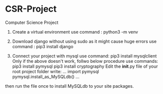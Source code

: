 # CSR-Project
Computer Science Project


1. Create a virtual environment 
use command : python3 -m venv <virtualenvname>

2. Download django without using sudo as it might cause huge errors
use command : pip3 install django
  
3. Connect your project with mysql
use command: pip3 install mysqlclient
Only if the above doesn't work, follwo below procedure
use commands: pip3 install pymysql
              pip3 install cryptography
Edit the __init__.py file of your root project folder
write:
...
import pymysql
pymysql.install_as_MySQLdb()
...

then run the file once to install MySQLdb to your site packages.